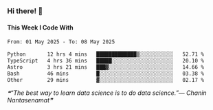 ### Hi there! 👋

#### This Week I Code With
<!--START_SECTION:waka-->

```txt
From: 01 May 2025 - To: 08 May 2025

Python       12 hrs 4 mins   █████████████▒░░░░░░░░░░░   52.71 %
TypeScript   4 hrs 36 mins   █████░░░░░░░░░░░░░░░░░░░░   20.10 %
Astro        3 hrs 21 mins   ███▓░░░░░░░░░░░░░░░░░░░░░   14.66 %
Bash         46 mins         █░░░░░░░░░░░░░░░░░░░░░░░░   03.38 %
Other        29 mins         ▓░░░░░░░░░░░░░░░░░░░░░░░░   02.17 %
```

<!--END_SECTION:waka-->

<!--STARTS_HERE_QUOTE_README-->
<i>❝“The best way to learn data science is to do data science.”— Chanin Nantasenamat❞</i>
<!--ENDS_HERE_QUOTE_README-->
